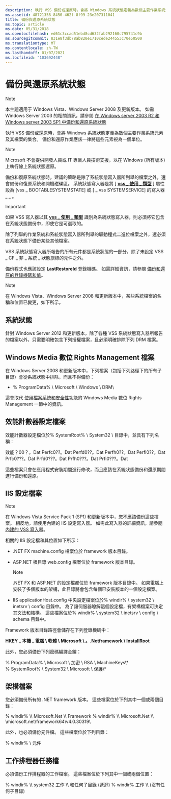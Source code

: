 ```yaml
---
description: 執行 VSS 備份或還原時，會將 Windows 系統狀態定義為數個主要作業系統元素及其檔案的集合。 備份和還原作業應該一律將這些元素視為一個單位。
ms.assetid: 48721358-8450-462f-8f99-23e207311041
title: 備份與還原系統狀態
ms.topic: article
ms.date: 05/31/2018
ms.openlocfilehash: ed61c3ccad51ebd8cd632fab292160c795741c9b
ms.sourcegitcommit: 831e8f3db78ab820e1710cede244553c70e50500
ms.translationtype: MT
ms.contentlocale: zh-TW
ms.lasthandoff: 01/07/2021
ms.locfileid: "103692448"
---
```

# <a name="backing-up-and-restoring-system-state"></a>備份與還原系統狀態

> [!Note]  
> 本主題適用于 Windows Vista、Windows Server 2008 及更新版本。 如需 Windows Server 2003 的相關資訊，請參閱 [在 Windows server 2003 R2 和 Windows server 2003 SP1 中備份和還原系統狀態](backing-up-and-restoring-system-state-under-vss.md)

 

執行 VSS 備份或還原時，會將 Windows 系統狀態定義為數個主要作業系統元素及其檔案的集合。 備份和還原作業應該一律將這些元素視為一個單位。

> [!Note]  
> Microsoft 不會提供開發人員或 IT 專業人員技術支援，以在 Windows (所有版本) 上執行線上系統狀態還原。

 

備份和復原系統狀態時，建議的策略是除了系統狀態寫入器所列舉的檔案之外，還會備份和復原系統和開機磁碟區。 系統狀態寫入器是將 [ [**vss \_ 使用 \_ 類型**](/windows/desktop/api/VsWriter/ne-vswriter-vss_usage_type) ] 屬性設為 [vss \_ BOOTABLESYSTEMSTATE] 或 [ \_ vss SYSTEMSERVICE] 的寫入器 \_ \_ 。

> [!IMPORTANT]
> 如果 VSS 寫入器以其 [**vss \_ 使用 \_ 類型**](/windows/desktop/api/VsWriter/ne-vswriter-vss_usage_type) 識別為系統狀態寫入器，則必須將它包含在系統狀態備份中，即使它是可選取的。

 

除了列舉的作業系統和系統狀態寫入器所列舉的驅動程式二進位檔案之外，還必須在系統狀態下備份某些其他檔案。

VSS 系統狀態寫入器所報告的所有元件都是系統狀態的一部分，除了未設定 VSS \_ CF \_ 非 \_ 系統 \_ 狀態旗標的元件之外。

備份程式也應該設定 **LastRestoreId** 登錄機碼。 如需詳細資訊，請參閱 [備份和還原的登錄機碼和值](../backup/registry-keys-for-backup-and-restore.md)。

> [!Note]  
> 在 Windows Vista、Windows Server 2008 和更新版本中，某些系統檔案的名稱和位置已變更，如下所示。

 

## <a name="system-state"></a>系統狀態

針對 Windows Server 2012 和更新版本，除了各種 VSS 系統狀態寫入器所報告的檔案以外，只需要明確包含下列授權檔案，且必須明確排除下列 DRM 檔案。

## <a name="windows-media-digital-rights-management-files"></a>Windows Media 數位 Rights Management 檔案

在 Windows Server 2008 和更新版本中，下列檔案（包括下列路徑下的所有子目錄）會從系統狀態中排除，而且不得備份：

-   % ProgramData% \\ Microsoft \\ Windows \\ DRM\\

這會取代 [使用檔案系統和安全性功能](working-with-file-system-and-security-features.md)的 Windows Media 數位 Rights Management 一節中的資訊。

## <a name="performance-counter-configuration-files"></a>效能計數器設定檔案

效能計數器設定檔位於% SystemRoot% \\ System32 \\ 目錄中，並具有下列名稱：

<dl> 效能？00？。Dat  
Perfc0??。Dat  
Perfd0??。Dat  
Perfh0??。Dat  
Perfi0??。Dat  
Prfc0???。Dat  
Prfd0???。Dat  
Prfh0???。Dat  
Prfi0???。Dat  
</dl>

這些檔案只會在應用程式安裝期間進行修改，而且應該在系統狀態備份和還原期間進行備份和還原。

## <a name="iis-configuration-files"></a>IIS 設定檔案

> [!Note]  
> 在 Windows Vista Service Pack 1 (SP1) 和更新版本中，您不應該備份這些檔案。 相反地，請使用內建的 IIS 設定寫入器。 如需此寫入器的詳細資訊，請參閱 [內建的 VSS 寫入](in-box-vss-writers.md)器。

 

相關的 IIS 設定檔和其位置如下所示：

-   .NET FX machine.config 檔案位於 framework 版本目錄。
-   ASP.NET 根目錄 web.config 檔案位於 framework 版本目錄。
    > [!Note]  
    > .NET FX 和 ASP.NET 的設定檔都位於 framework 版本目錄中。 如果電腦上安裝了多個版本的架構，此目錄將會包含每個已安裝版本的一個設定檔案。

     

-   IIS applicationHost.config 中央設定檔案位於% windir% \\ system32 \\ inetsrv \\ config 目錄中。 為了讓伺服器瞭解這個設定檔，有架構檔案可決定其文法和結構。 這些檔案位於% windir% \\ system32 \\ inetsrv \\ config \\ schema 目錄中。

Framework 版本目錄路徑會儲存在下列登錄機碼中：

**HKEY \_ 本機 \_ 電腦 \\ 軟體 \\ Microsoft \\ 。.Netframework \\ InstallRoot**

此外，您必須備份下列密碼編譯金鑰：<dl> % ProgramData% \\ Microsoft \\ 加密 \\ RSA \\ MachineKeys\\\*  
% SystemRoot% \\ System32 \\ Microsoft \\ 保護\\\*  
</dl>

## <a name="framework-files"></a>架構檔案

您必須備份所有的 .NET framework 版本。 這些檔案位於下列其中一個或兩個目錄：

<dl> % windir% \\ Microsoft.Net \\ Framework  
% windir% \\ Microsoft.Net \\ \microsoft.net\framework64\v4.0.30319\  
</dl>

此外，也必須備份元件檔。 這些檔案位於下列目錄：<dl> % windir% \\ 元件  
</dl>

## <a name="task-scheduler-task-files"></a>工作排程器任務檔

必須備份工作排程器的工作檔案。 這些檔案位於下列其中一個或兩個位置：

<dl> % windir% \\ system32 工作 \\ 和任何子目錄 (遞迴)   
% windir% 工作 \\ (沒有任何子目錄)   
</dl>

 

 
